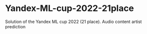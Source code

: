 # Yandex-ML-cup-2022-21place
Solution of the Yandex ML cup 2022 (21 place). Audio content artist prediction
